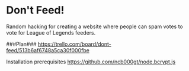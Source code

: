 Don't Feed!
=========

Random hacking for creating a website where people can spam votes to vote for League of Legends feeders.


###Plan###
https://trello.com/board/dont-feed/513b6af6748a5ca30f000fbe

Installation prerequisites
https://github.com/ncb000gt/node.bcrypt.js

